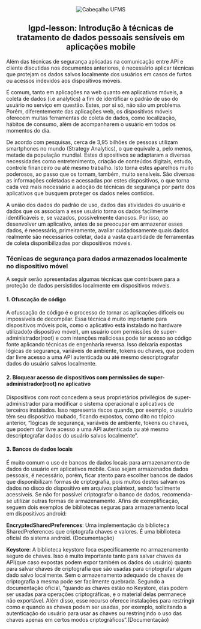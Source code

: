 <div align="center">

<img alt="Cabeçalho UFMS" src="https://raw.githubusercontent.com/nes-facom/templates/main/.assets/cabecalho_docs.png" />

## lgpd-lesson: Introdução à técnicas de tratamento de dados pessoais sensíveis em aplicações mobile

</div>

Além das técnicas de segurança aplicadas na comunicação entre API e cliente discutidas nos documentos anteriores, é necessário aplicar técnicas que protejam os dados salvos localmente dos usuários em casos de furtos ou acessos indevidos aos dispositivos móveis.

É comum, tanto em aplicações na web quanto em aplicativos móveis, a coleta de dados (i.e analytics) a fim de identificar o padrão de uso do usuário no serviço em questão. Estes, por si só, não são um problema. Porém, diferentemente das aplicações web, os dispositivos móveis oferecem muitas ferramentas de coleta de dados, como localização, hábitos de consumo, além de acompanharem o usuário em todos os momentos do dia.

De acordo com pesquisas, cerca de 3,95 bilhões de pessoas utilizam smartphones no mundo (Strategy Analytics), o que equivale a, pelo menos, metade da população mundial. Estes dispositivos se adaptaram a diversas necessidades como entretenimento, criação de conteúdos digitais, estudo, controle financeiro ou até mesmo trabalho. Isto torna estes aparelhos muito poderosos, ao passo que os tornam, também, muito sensíveis. São diversas as informações coletadas e acessadas por estes dispositivos, o que torna cada vez mais necessário a adoção de técnicas de segurança por parte dos aplicativos que busquem proteger os dados neles contidos.

A união dos dados do padrão de uso, dados das atividades do usuário e dados que os associam a esse usuário torna os dados facilmente identificáveis e, se vazados, possivelmente danosos. Por isso, ao desenvolver um aplicativo, antes de se preocupar em armazenar esses dados, é necessário, primeiramente, avaliar cuidadosamente quais dados realmente são necessários coletar, dada a vasta quantidade de ferramentas de coleta disponibilizadas por dispositivos móveis.

### Técnicas de segurança para dados armazenados localmente no dispositivo móvel

A seguir serão apresentadas algumas técnicas que contribuem para a proteção de dados persistidos localmente em dispositivos móveis.

#### 1. Ofuscação de código

A ofuscação de código é o processo de tornar as aplicações difíceis ou impossíveis de decompilar. Essa técnica é muito importante para dispositivos móveis pois, como o aplicativo está instalado no hardware utilizado(o dispositivo móvel), um usuário com permissões de super-administrador(root) e com intenções maliciosas pode ter acesso ao código fonte aplicando técnicas de engenharia reversa. Isso deixaria expostas lógicas de segurança, variáveis de ambiente, tokens ou chaves, que podem dar livre acesso a uma API autenticada ou até mesmo descriptografar dados do usuário salvos localmente.

#### 2. Bloquear acesso de dispositivos com permissões de super-administrador(root) no aplicativo

Dispositivos com root concedem a seus proprietários privilégios de super-administrador para modificar o sistema operacional e aplicativos de terceiros instalados. Isso representa riscos quando, por exemplo, o usuário têm seu dispositivo roubado, ficando expostos, como dito no tópico anterior, “lógicas de segurança, variáveis de ambiente, tokens ou chaves, que podem dar livre acesso a uma API autenticada ou até mesmo descriptografar dados do usuário salvos localmente”.

#### 3. Bancos de dados locais

É muito comum o uso de bancos de dados locais para armazenamento de dados do usuário em aplicativos mobile. Caso sejam armazenados dados pessoais, é necessário, porém, ficar atento para escolher bancos de dados que disponibilizam formas de criptografia, pois muitos destes salvam os dados no disco do dispositivo em arquivos plaintext, sendo facilmente acessíveis. Se não for possível criptografar o banco de dados, recomenda-se utilizar outras formas de armazenamento. Afins de exemplificação, seguem dois exemplos de bibliotecas seguras para armazenamento local em dispositivos android:

**EncryptedSharedPreferences**: Uma implementação da biblioteca SharedPreferences que criptografa chaves e valores. É uma biblioteca oficial do sistema android. (Documentação)

**Keystore**: A biblioteca keystore foca especificamente no armazenamento seguro de chaves. Isso é muito importante tanto para salvar chaves da API(que caso expostas podem expor também os dados do usuário) quanto para salvar chaves de criptografia que são usadas para criptografar algum dado salvo localmente. Sem o armazenamento adequado de chaves de criptografia a mesma pode ser facilmente quebrada. Segundo a documentação oficial, “quando as chaves estão no Keystore, elas podem ser usadas para operações criptográficas, e o material delas permanece não exportável. Além disso, esse recurso oferece instalações para restringir como e quando as chaves podem ser usadas, por exemplo, solicitando a autenticação do usuário para usar as chaves ou restringindo o uso das chaves apenas em certos modos criptográficos”.(Documentação)
